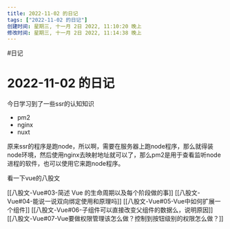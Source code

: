 ```yaml
---
title: 2022-11-02 的日记
tags: ["2022-11-02 的日记"]
创建时间: 星期三, 十一月 2日 2022, 11:10:20 晚上
修改时间: 星期三, 十一月 2日 2022, 11:14:38 晚上
---
```

#日记

# 2022-11-02 的日记

今日学习到了一些ssr的认知知识

- pm2
- nginx
- nuxt

原来ssr的程序是跑node，所以啊，需要在服务器上跑node程序，那么就得装node环境，然后使用nginx去映射地址就可以了，那么pm2是用于查看监听node进程的软件，也可以使用它来跑node程序。

看一下vue的八股文

[[八股文-Vue#03-简述 Vue 的生命周期以及每个阶段做的事]]
[[八股文-Vue#04-能说一说双向绑定使用和原理吗]]
[[八股文-Vue#05-Vue中如何扩展一个组件]]
[[八股文-Vue#06-子组件可以直接改变父组件的数据么，说明原因]]
[[八股文-Vue#07-Vue要做权限管理该怎么做？控制到按钮级别的权限怎么做？]]